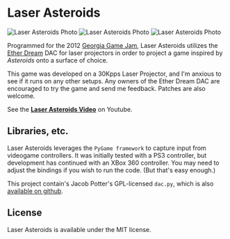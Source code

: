 Laser Asteroids
===============
![Laser Asteroids Photo](http://img.youtube.com/vi/5XTi-jf-ans/1.jpg)
![Laser Asteroids Photo](http://img.youtube.com/vi/5XTi-jf-ans/2.jpg)
![Laser Asteroids Photo](http://img.youtube.com/vi/5XTi-jf-ans/3.jpg)

Programmed for the 2012 [Georgia Game Jam](http://www.spsu.edu/games/gamejam/), 
Laser Asteroids utilizes the [Ether Dream](http://www.ether-dream.com/) 
DAC for laser projectors in order to project a game inspired by *Asteroids* onto 
a surface of choice. 

This game was developed on a 30Kpps Laser Projector, and I'm anxious to see
if it runs on any other setups. Any owners of the Ether Dream DAC are encouraged
to try the game and send me feedback. Patches are also welcome.

See the **[Laser Asteroids Video](http://youtube.com/watch?v=5XTi-jf-ans)** on Youtube.

Libraries, etc. 
---------------
Laser Asteroids leverages the `PyGame framework` to capture input from 
videogame controllers. It was initially tested with a PS3 controller, but
development has continued with an XBox 360 controller. You may need to adjust
the bindings if you wish to run the code. (But that's easy enough.)

This project contain's Jacob Potter's GPL-licensed `dac.py`, which is also
[available on github](https://github.com/j4cbo/j4cDAC).

License
-------
Laser Asteroids is available under the MIT license. 

